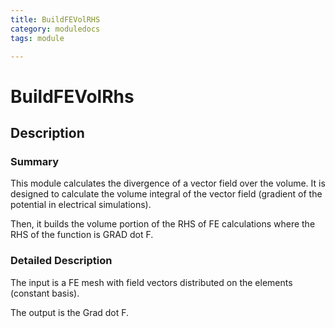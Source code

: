 ```yaml
---
title: BuildFEVolRHS
category: moduledocs
tags: module

---
```


# BuildFEVolRhs

## Description

### Summary

This module calculates the divergence of a vector field over the volume. It is designed to calculate the volume integral of the vector field (gradient of the potential in electrical simulations).

Then, it builds the volume portion of the RHS of FE calculations where the RHS of the function is GRAD dot F.

### Detailed Description

The input is a FE mesh with field vectors distributed on the elements (constant basis). 

The output is the Grad dot F.